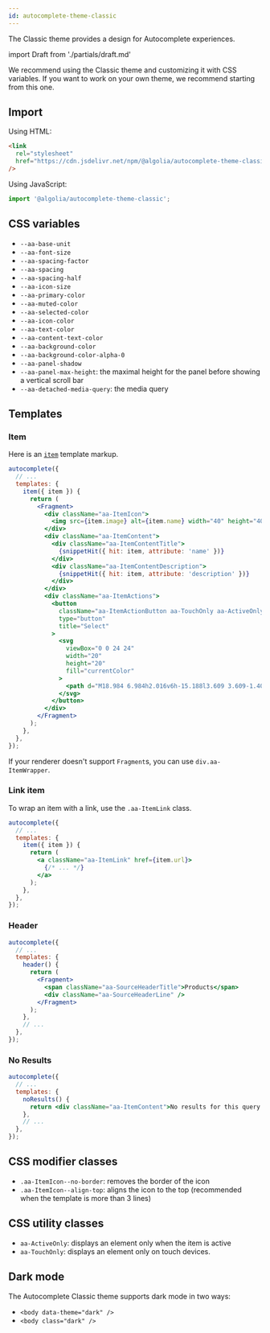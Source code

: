 ```yaml
---
id: autocomplete-theme-classic
---
```


The Classic theme provides a design for Autocomplete experiences.

import Draft from './partials/draft.md'

<Draft />

We recommend using the Classic theme and customizing it with CSS variables. If you want to work on your own theme, we recommend starting from this one.

## Import

Using HTML:

```html
<link
  rel="stylesheet"
  href="https://cdn.jsdelivr.net/npm/@algolia/autocomplete-theme-classic@alpha"
/>
```

Using JavaScript:

```js
import '@algolia/autocomplete-theme-classic';
```

## CSS variables

- `--aa-base-unit`
- `--aa-font-size`
- `--aa-spacing-factor`
- `--aa-spacing`
- `--aa-spacing-half`
- `--aa-icon-size`
- `--aa-primary-color`
- `--aa-muted-color`
- `--aa-selected-color`
- `--aa-icon-color`
- `--aa-text-color`
- `--aa-content-text-color`
- `--aa-background-color`
- `--aa-background-color-alpha-0`
- `--aa-panel-shadow`
- `--aa-panel-max-height`: the maximal height for the panel before showing a vertical scroll bar
- `--aa-detached-media-query`: the media query

## Templates

### Item

Here is an [`item`](templates#item) template markup.

```jsx
autocomplete({
  // ...
  templates: {
    item({ item }) {
      return (
        <Fragment>
          <div className="aa-ItemIcon">
            <img src={item.image} alt={item.name} width="40" height="40" />
          </div>
          <div className="aa-ItemContent">
            <div className="aa-ItemContentTitle">
              {snippetHit({ hit: item, attribute: 'name' })}
            </div>
            <div className="aa-ItemContentDescription">
              {snippetHit({ hit: item, attribute: 'description' })}
            </div>
          </div>
          <div className="aa-ItemActions">
            <button
              className="aa-ItemActionButton aa-TouchOnly aa-ActiveOnly"
              type="button"
              title="Select"
            >
              <svg
                viewBox="0 0 24 24"
                width="20"
                height="20"
                fill="currentColor"
              >
                <path d="M18.984 6.984h2.016v6h-15.188l3.609 3.609-1.406 1.406-6-6 6-6 1.406 1.406-3.609 3.609h13.172v-4.031z" />
              </svg>
            </button>
          </div>
        </Fragment>
      );
    },
  },
});
```

If your renderer doesn't support `Fragment`s, you can use `div.aa-ItemWrapper`.

### Link item

To wrap an item with a link, use the `.aa-ItemLink` class.

```jsx
autocomplete({
  // ...
  templates: {
    item({ item }) {
      return (
        <a className="aa-ItemLink" href={item.url}>
          {/* ... */}
        </a>
      );
    },
  },
});
```

### Header

```jsx
autocomplete({
  // ...
  templates: {
    header() {
      return (
        <Fragment>
          <span className="aa-SourceHeaderTitle">Products</span>
          <div className="aa-SourceHeaderLine" />
        </Fragment>
      );
    },
    // ...
  },
});
```

### No Results

```jsx
autocomplete({
  // ...
  templates: {
    noResults() {
      return <div className="aa-ItemContent">No results for this query.</div>;
    },
    // ...
  },
});
```

## CSS modifier classes

- `.aa-ItemIcon--no-border`: removes the border of the icon
- `.aa-ItemIcon--align-top`: aligns the icon to the top (recommended when the template is more than 3 lines)

## CSS utility classes

- `aa-ActiveOnly`: displays an element only when the item is active
- `aa-TouchOnly`: displays an element only on touch devices.

## Dark mode

The Autocomplete Classic theme supports dark mode in two ways:

- `<body data-theme="dark" />`
- `<body class="dark" />`
